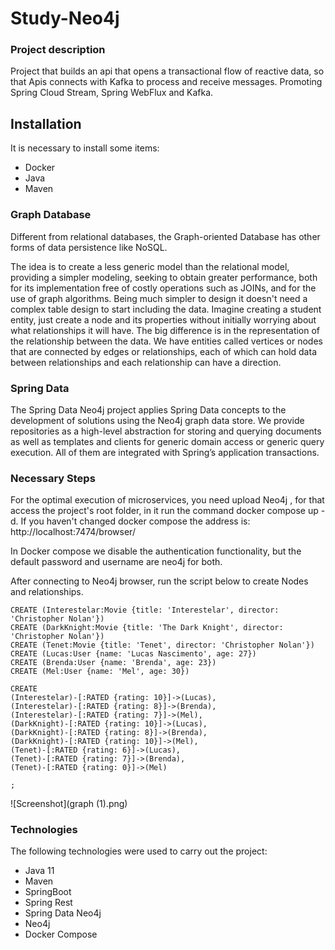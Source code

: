 # Study-Neo4j
 
### Project description
Project that builds an api that opens a transactional flow of reactive data, so that Apis connects with Kafka to process and receive messages. Promoting Spring Cloud Stream, Spring WebFlux and Kafka.


## Installation ##

It is necessary to install some items:
- Docker
- Java
- Maven

### Graph Database
Different from relational databases, the Graph-oriented Database has other forms of data persistence like NoSQL.

The idea is to create a less generic model than the relational model, providing a simpler modeling, seeking to obtain greater performance, both for its implementation free of costly operations such as JOINs, and for the use of graph algorithms. Being much simpler to design it doesn't need a complex table design to start including the data. Imagine creating a student entity, just create a node and its properties without initially worrying about what relationships it will have. The big difference is in the representation of the relationship between the data. We have entities called vertices or nodes that are connected by edges or relationships, each of which can hold data between relationships and each relationship can have a direction.

### Spring Data
The Spring Data Neo4j project applies Spring Data concepts to the development of solutions using the Neo4j graph data store. We provide repositories as a high-level abstraction for storing and querying documents as well as templates and clients for generic domain access or generic query execution. All of them are integrated with Spring’s application transactions.

### Necessary Steps

For the optimal execution of microservices, you need upload Neo4j , for that access the project's root folder, in it run the command docker compose up -d.
If you haven't changed docker compose the address is: http://localhost:7474/browser/

In Docker compose we disable the authentication functionality, but the default password and username are neo4j for both.

After connecting to Neo4j browser, run the script below to create Nodes and relationships.
```
CREATE (Interestelar:Movie {title: 'Interestelar', director: 'Christopher Nolan'})
CREATE (DarkKnight:Movie {title: 'The Dark Knight', director: 'Christopher Nolan'})
CREATE (Tenet:Movie {title: 'Tenet', director: 'Christopher Nolan'})
CREATE (Lucas:User {name: 'Lucas Nascimento', age: 27})
CREATE (Brenda:User {name: 'Brenda', age: 23})
CREATE (Mel:User {name: 'Mel', age: 30})

CREATE
(Interestelar)-[:RATED {rating: 10}]->(Lucas),
(Interestelar)-[:RATED {rating: 8}]->(Brenda),
(Interestelar)-[:RATED {rating: 7}]->(Mel),
(DarkKnight)-[:RATED {rating: 10}]->(Lucas),
(DarkKnight)-[:RATED {rating: 8}]->(Brenda),
(DarkKnight)-[:RATED {rating: 10}]->(Mel),
(Tenet)-[:RATED {rating: 6}]->(Lucas),
(Tenet)-[:RATED {rating: 7}]->(Brenda),
(Tenet)-[:RATED {rating: 0}]->(Mel)

;
```

![Screenshot](graph (1).png)

### Technologies

The following technologies were used to carry out the project:
- Java 11
- Maven
- SpringBoot
- Spring Rest
- Spring Data Neo4j
- Neo4j
- Docker Compose
